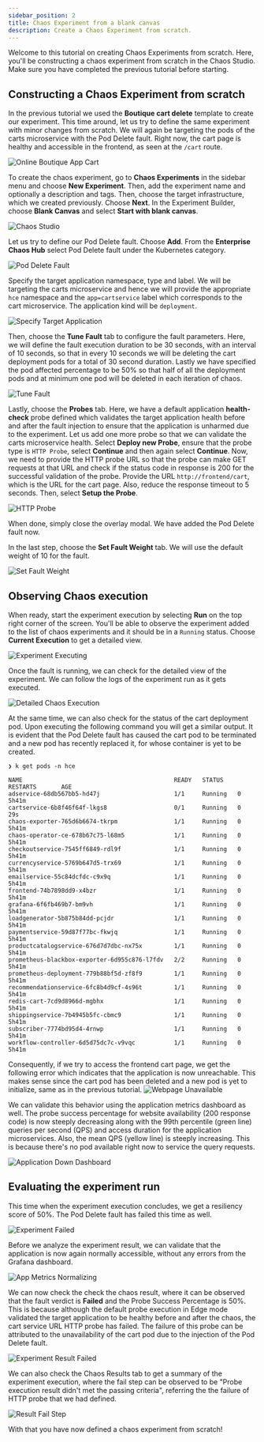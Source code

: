 ```yaml
---
sidebar_position: 2
title: Chaos Experiment from a blank canvas
description: Create a Chaos Experiment from scratch.
---
```


Welcome to this tutorial on creating Chaos Experiments from scratch. Here, you'll be constructing a chaos experiment from scratch in the Chaos Studio. Make sure you have completed the previous tutorial before starting.

## Constructing a Chaos Experiment from scratch

In the previous tutorial we used the **Boutique cart delete** template to create our experiment. This time around, let us try to define the same experiment with minor changes from scratch. We will again be targeting the pods of the carts microservice with the Pod Delete fault. Right now, the cart page is healthy and accessible in the frontend, as seen at the `/cart` route.

![Online Boutique App Cart](./static/chaos-experiment-from-blank-canvas/online-boutique-app-cart.png)

To create the chaos experiment, go to **Chaos Experiments** in the sidebar menu and choose **New Experiment**. Then, add the experiment name and optionally a description and tags. Then, choose the target infrastructure, which we created previously. Choose **Next**. In the Experiment Builder, choose **Blank Canvas** and select **Start with blank canvas**.

![Chaos Studio](./static/chaos-experiment-from-blank-canvas/chaos-studio.png)

Let us try to define our Pod Delete fault. Choose **Add**. From the **Enterprise Chaos Hub** select Pod Delete fault under the Kubernetes category.

![Pod Delete Fault](./static/chaos-experiment-from-blank-canvas/pod-delete-fault.png)

Specify the target application namespace, type and label. We will be targeting the carts microservice and hence we will provide the appropriate `hce` namespace and the `app=cartservice` label which corresponds to the cart microservice. The application kind will be `deployment`. 

![Specify Target Application](./static/chaos-experiment-from-blank-canvas/specify-target-application.png)

Then, choose the **Tune Fault** tab to configure the fault parameters. Here, we will define the fault execution duration to be 30 seconds, with an interval of 10 seconds, so that in every 10 seconds we will be deleting the cart deployment pods for a total of 30 second duration. Lastly we have specified the pod affected percentage to be 50% so that half of all the deployment pods and at minimum one pod will be deleted in each iteration of chaos.

![Tune Fault](./static/chaos-experiment-from-blank-canvas/tune-fault.png)

Lastly, choose the **Probes** tab. Here, we have a default application **health-check** probe defined which validates the target application health before and after the fault injection to ensure that the application is unharmed due to the experiment. Let us add one more probe so that we can validate the carts microservice health. Select **Deploy new Probe**, ensure that the probe type is `HTTP Probe`, select **Continue** and then again select **Continue**. Now, we need to provide the HTTP probe URL so that the probe can make GET requests at that URL and check if the status code in response is 200 for the successful validation of the probe. Provide the URL `http://frontend/cart`, which is the URL for the cart page. Also, reduce the response timeout to 5 seconds. Then, select **Setup the Probe**.

![HTTP Probe](./static/chaos-experiment-from-blank-canvas/http-probe.png)

When done, simply close the overlay modal. We have added the Pod Delete fault now.

In the last step, choose the **Set Fault Weight** tab. We will use the default weight of 10 for the fault.

![Set Fault Weight](./static/chaos-experiment-from-blank-canvas/set-fault-weight.png)

## Observing Chaos execution

When ready, start the experiment execution by selecting **Run** on the top right corner of the screen. You'll be able to observe the experiment added to the list of chaos experiments and it should be in a `Running` status. Choose **Current Execution** to get a detailed view.

![Experiment Executing](./static/chaos-experiment-from-blank-canvas/experiment-executing.png)

Once the fault is running, we can check for the detailed view of the experiment. We can follow the logs of the experiment run as it gets executed. 

![Detailed Chaos Execution](./static/chaos-experiment-from-blank-canvas/detailed-chaos-execution.png)

At the same time, we can also check for the status of the cart deployment pod. Upon executing the following command you will get a similar output. It is evident that the Pod Delete fault has caused the cart pod to be terminated and a new pod has recently replaced it, for whose container is yet to be created.

```
❯ k get pods -n hce

NAME                                           READY   STATUS    RESTARTS       AGE
adservice-68db567bb5-hd47j                     1/1     Running   0              5h41m
cartservice-6b8f46f64f-lkgs8                   0/1     Running   0              29s
chaos-exporter-765d6b6674-tkrpm                1/1     Running   0              5h41m
chaos-operator-ce-678b67c75-l68m5              1/1     Running   0              5h41m
checkoutservice-7545ff6849-rdl9f               1/1     Running   0              5h41m
currencyservice-5769b647d5-trx69               1/1     Running   0              5h41m
emailservice-55c84dcfdc-c9x9q                  1/1     Running   0              5h41m
frontend-74b7898dd9-x4bzr                      1/1     Running   0              5h41m
grafana-6f6fb469b7-bm9vh                       1/1     Running   0              5h41m
loadgenerator-5b875b84dd-pcjdr                 1/1     Running   0              5h41m
paymentservice-59d87f77bc-fkwjq                1/1     Running   0              5h41m
productcatalogservice-676d7d7dbc-nx75x         1/1     Running   0              5h41m
prometheus-blackbox-exporter-6d955c876-l7fdv   2/2     Running   0              5h41m
prometheus-deployment-779b88bf5d-zf8f9         1/1     Running   0              5h41m
recommendationservice-6fc8b4d9cf-4s96t         1/1     Running   0              5h41m
redis-cart-7cd9d8966d-mgbhx                    1/1     Running   0              5h41m
shippingservice-7b4945b5fc-cbmc9               1/1     Running   0              5h41m
subscriber-7774bd95d4-4rnwp                    1/1     Running   0              5h41m
workflow-controller-6d5d75dc7c-v9vqc           1/1     Running   0              5h41m
```

Consequently, if we try to access the frontend cart page, we get the following error which indicates that the application is now unreachable. This makes sense since the cart pod has been deleted and a new pod is yet to initialize, same as in the previous tutorial.
![Webpage Unavailable](./static/chaos-experiment-from-blank-canvas/webpage-unavailable.png)

We can validate this behavior using the application metrics dashboard as well. The probe success percentage for website availability (200 response code) is now steeply decreasing along with the 99th percentile (green line) queries per second (QPS) and access duration for the application microservices. Also, the mean QPS (yellow line) is steeply increasing. This is because there's no pod available right now to service the query requests.

![Application Down Dashboard](./static/chaos-experiment-from-blank-canvas/application-down-dashboard.png)

## Evaluating the experiment run

This time when the experiment execution concludes, we get a resiliency score of 50%. The Pod Delete fault has failed this time as well.

![Experiment Failed](./static/chaos-experiment-from-blank-canvas/experiment-failed.png)

Before we analyze the experiment result, we can validate that the application is now again normally accessible, without any errors from the Grafana dashboard.

![App Metrics Normalizing](./static/chaos-experiment-from-blank-canvas/app-metrics-normalizing.png)

We can now check the check the chaos result, where it can be observed that the fault verdict is **Failed** and the Probe Success Percentage is 50%. This is because although the default probe execution in Edge mode validated the target application to be healthy before and after the chaos, the cart service URL HTTP probe has failed. The failure of this probe can be attributed to the unavailability of the cart pod due to the injection of the Pod Delete fault.  

![Experiment Result Failed](./static/chaos-experiment-from-blank-canvas/experiment-result-failed.png)

We can also check the Chaos Results tab to get a summary of the experiment execution, where the fail step can be observed to be "Probe execution result didn't met the passing criteria", referring the the failure of HTTP probe that we had defined.

![Result Fail Step](./static/chaos-experiment-from-blank-canvas/result-fail-step.png)

With that you have now defined a chaos experiment from scratch!
